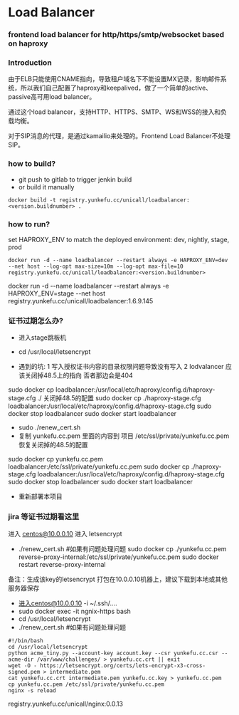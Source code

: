 # Load Balancer
### frontend load balancer for http/https/smtp/websocket based on haproxy

### Introduction 

由于ELB只能使用CNAME指向，导致租户域名下不能设置MX记录，影响邮件系统，所以我们自己配置了haproxy和keepalived，做了一个简单的active、passive高可用load balancer。

通过这个load balancer，支持HTTP、HTTPS、SMTP、WS和WSS的接入和负载均衡。

对于SIP消息的代理，是通过kamailio来处理的。Frontend Load Balancer不处理SIP。

### how to build? 

* git push to gitlab to trigger jenkin build
* or build it manually 
```
docker build -t registry.yunkefu.cc/unicall/loadbalancer:<version.buildnumber> .
```
  

### how to run? 

set HAPROXY_ENV to match the deployed environment: dev, nightly, stage, prod

```
docker run -d --name loadbalancer --restart always -e HAPROXY_ENV=dev --net host --log-opt max-size=10m --log-opt max-file=10 registry.yunkefu.cc/unicall/loadbalancer:<version.buildnumber> 
```

docker run -d --name loadbalancer --restart always -e HAPROXY_ENV=stage --net host registry.yunkefu.cc/unicall/loadbalancer:1.6.9.145

### 证书过期怎么办?
* 进入stage跳板机
* cd /usr/local/letsencrypt

* 遇到的坑:
1 写入授权证书内容的目录权限问题导致没有写入 
2 lodvalancer 应该关闭掉48.5上的指向 否者那边会是404

sudo docker cp loadbalancer:/usr/local/etc/haproxy/config.d/haproxy-stage.cfg ./
关闭掉48.5的配置
sudo docker cp ./haproxy-stage.cfg loadbalancer:/usr/local/etc/haproxy/config.d/haproxy-stage.cfg
sudo docker stop loadbalancer
sudo docker start loadbalancer
* sudo ./renew_cert.sh
* 复制  yunkefu.cc.pem 里面的内容到  项目 /etc/ssl/private/yunkefu.cc.pem
恢复关闭掉的48.5的配置

sudo docker cp yunkefu.cc.pem loadbalancer:/etc/ssl/private/yunkefu.cc.pem
sudo docker cp ./haproxy-stage.cfg loadbalancer:/usr/local/etc/haproxy/config.d/haproxy-stage.cfg
sudo docker stop loadbalancer
sudo docker start loadbalancer

* 重新部署本项目


### jira 等证书过期看这里



进入 centos@10.0.0.10
进入 letsencrypt
* ./renew_cert.sh  #如果有问题处理问题
sudo docker cp ./yunkefu.cc.pem reverse-proxy-internal:/etc/ssl/private/yunkefu.cc.pem
sudo docker restart  reverse-proxy-internal

备注：生成该key的letsencrypt 打包在10.0.0.10机器上，建议下载到本地或其他服务器保存










* 进入centos@10.0.0.10 -i ~/.ssh/....
* sudo docker exec -it ngnix-https bash
* cd /usr/local/letsencrypt
* ./renew_cert.sh  #如果有问题处理问题
```
#!/bin/bash
cd /usr/local/letsencrypt
python acme_tiny.py --account-key account.key --csr yunkefu.cc.csr --acme-dir /var/www/challenges/ > yunkefu.cc.crt || exit
wget -O - https://letsencrypt.org/certs/lets-encrypt-x3-cross-signed.pem > intermediate.pem
cat yunkefu.cc.crt intermediate.pem yunkefu.cc.key > yunkefu.cc.pem
cp yunkefu.cc.pem /etc/ssl/private/yunkefu.cc.pem
nginx -s reload
```

registry.yunkefu.cc/unicall/nginx:0.0.13